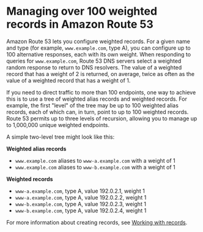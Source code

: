 # Managing over 100 weighted records in Amazon Route 53<a name="TutorialManagingOver100WRR"></a>

Amazon Route 53 lets you configure weighted records\. For a given name and type \(for example, `www.example.com`, type A\), you can configure up to 100 alternative responses, each with its own weight\. When responding to queries for `www.example.com`, Route 53 DNS servers select a weighted random response to return to DNS resolvers\. The value of a weighted record that has a weight of 2 is returned, on average, twice as often as the value of a weighted record that has a weight of 1\.

If you need to direct traffic to more than 100 endpoints, one way to achieve this is to use a tree of weighted alias records and weighted records\. For example, the first "level" of the tree may be up to 100 weighted alias records, each of which can, in turn, point to up to 100 weighted records\. Route 53 permits up to three levels of recursion, allowing you to manage up to 1,000,000 unique weighted endpoints\.

A simple two\-level tree might look like this:

**Weighted alias records**
+ `www.example.com` aliases to `www-a.example.com` with a weight of 1
+ `www.example.com` aliases to `www-b.example.com` with a weight of 1

**Weighted records**
+ `www-a.example.com`, type A, value 192\.0\.2\.1, weight 1
+ `www-a.example.com`, type A, value 192\.0\.2\.2, weight 1
+ `www-b.example.com`, type A, value 192\.0\.2\.3, weight 1
+ `www-b.example.com`, type A, value 192\.0\.2\.4, weight 1

For more information about creating records, see [Working with records](rrsets-working-with.md)\.